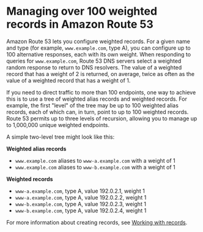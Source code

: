 # Managing over 100 weighted records in Amazon Route 53<a name="TutorialManagingOver100WRR"></a>

Amazon Route 53 lets you configure weighted records\. For a given name and type \(for example, `www.example.com`, type A\), you can configure up to 100 alternative responses, each with its own weight\. When responding to queries for `www.example.com`, Route 53 DNS servers select a weighted random response to return to DNS resolvers\. The value of a weighted record that has a weight of 2 is returned, on average, twice as often as the value of a weighted record that has a weight of 1\.

If you need to direct traffic to more than 100 endpoints, one way to achieve this is to use a tree of weighted alias records and weighted records\. For example, the first "level" of the tree may be up to 100 weighted alias records, each of which can, in turn, point to up to 100 weighted records\. Route 53 permits up to three levels of recursion, allowing you to manage up to 1,000,000 unique weighted endpoints\.

A simple two\-level tree might look like this:

**Weighted alias records**
+ `www.example.com` aliases to `www-a.example.com` with a weight of 1
+ `www.example.com` aliases to `www-b.example.com` with a weight of 1

**Weighted records**
+ `www-a.example.com`, type A, value 192\.0\.2\.1, weight 1
+ `www-a.example.com`, type A, value 192\.0\.2\.2, weight 1
+ `www-b.example.com`, type A, value 192\.0\.2\.3, weight 1
+ `www-b.example.com`, type A, value 192\.0\.2\.4, weight 1

For more information about creating records, see [Working with records](rrsets-working-with.md)\.